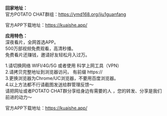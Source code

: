 **回家地址：**    
 官方POTATO CHAT群组：<https://ymd168.org/jiu1guanfang>  
   
 官方APP下载地址：<https://kuaishe.app/>  
 


  
**应用特色：**  
深夜看片，全网首选APP。  
500万部视频免费观看，高清秒播。    
免费看片还赚钱，邀请好友轻松月入过万。    

1.请切换网络 WIFI/4G/5G 或者使用 科学上网工具（VPN）  
2.请拷贝完整地址到浏览器访问， 有前缀 https://  
3.更换浏览器为Chrome/UC浏览器，不要用百度浏览器。  
4.以上方法都不行请截图发送给群管理反馈～  
请把网址或者POTATO CHAT群分享给身边有需要的人 ，您的转发、分享是我们前进的动力～  


    
官方APP下载地址：<https://kuaishe.app/>  

  

  
